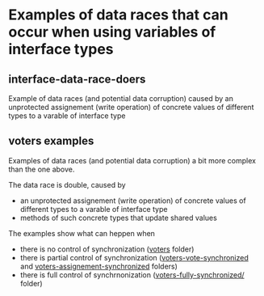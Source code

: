 # Examples of data races that can occur when using variables of interface types

## interface-data-race-doers

Example of data races (and potential data corruption) caused by an unprotected assignement (write operation) of concrete values of different types to a varable of interface type

## voters examples

Examples of data races (and potential data corruption) a bit more complex than the one above.

The data race is double, caused by

- an unprotected assignement (write operation) of concrete values of different types to a varable of interface type
- methods of such concrete types that update shared values

The examples show what can heppen when

- there is no control of synchronization ([voters](./voters/) folder)
- there is partial control of synchronization ([voters-vote-synchronized](./voters-vote-synchronized/) and [voters-assignement-synchronized](./voters-assignement-synchronized/) folders)
- there is full control of synchrnonization ([voters-fully-synchronized/](./voters-fully-synchronized/) folder)
